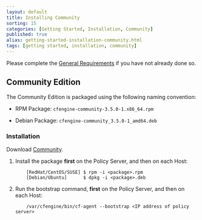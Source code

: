 ```yaml
---
layout: default
title: Installing Community
sorting: 15
categories: [Getting Started, Installation, Community]
published: true
alias: getting-started-installation-community.html
tags: [getting started, installation, community]
---
```


Please complete the [General Requirements](getting-started-installation.html) if you have not already done so.

## Community Edition

The Community Edition is packaged using the following naming convention:

* RPM Package: `cfengine-community-3.5.0-1.x86_64.rpm`

* Debian Package: `cfengine-community_3.5.0-1_amd64.deb`

### Installation 

Download [Community](https://cfengine.com/community).

1. Install the package **first** on the Policy Server, and then on each Host:

    ```
        [RedHat/CentOS/SUSE] $ rpm -i <package>.rpm
        [Debian/Ubuntu]      $ dpkg -i <package>.deb
    ```

2. Run the bootstrap command, **first** on the Policy Server, and then on each
Host:

    ```
        /var/cfengine/bin/cf-agent --bootstrap <IP address of policy server>
    ```



